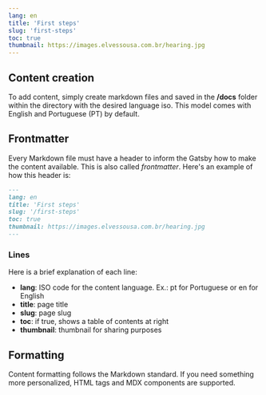 ```yaml
---
lang: en
title: 'First steps'
slug: 'first-steps'
toc: true
thumbnail: https://images.elvessousa.com.br/hearing.jpg
---
```


## Content creation

To add content, simply create markdown files and saved in the **/docs** folder within the directory with the desired language iso. This model comes with English and Portuguese (PT) by default.

## Frontmatter

Every Markdown file must have a header to inform the Gatsby how to make the content available. This is also called _frontmatter_. Here's an example of how this header is:

```markdown title=first-steps.md
---
lang: en
title: 'First steps'
slug: '/first-steps'
toc: true
thumbnail: https://images.elvessousa.com.br/hearing.jpg
---
```

### Lines

Here is a brief explanation of each line:

- **lang**: ISO code for the content language. Ex.: pt for Portuguese or en for English
- **title**: page title
- **slug**: page slug
- **toc**: if true, shows a table of contents at right
- **thumbnail**: thumbnail for sharing purposes

## Formatting

Content formatting follows the Markdown standard. If you need something more personalized, HTML tags and MDX components are supported.
